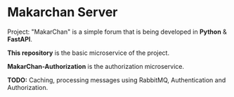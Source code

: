 # Makarchan Server

Project: "MakarChan" is a simple forum that is being developed in **Python** & **FastAPI**.

**This repository** is the basic microservice of the project.

**MakarChan-Authorization** is the authorization microservice.

**TODO:** Сaching, processing messages using RabbitMQ, Authentication and Authorization.
